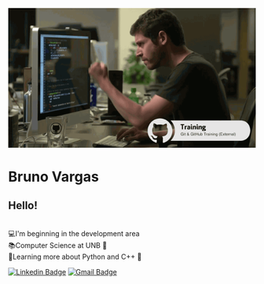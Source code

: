 <img width = "auto" src = "https://github.com/BrunoVarg/BrunoVarg/blob/master/funcionou.gif">

# Bruno Vargas

## Hello!

</br>:computer:I'm beginning in the development area
</br>:books:Computer Science at UNB :school:
</br>:open_file_folder:Learning more about Python and C++ :yellow_heart:

[![Linkedin Badge](https://img.shields.io/badge/-BrunoVargas-blue?style=flat-square&logo=Linkedin&logoColor=white&link=https://www.linkedin.com/in/bruno-vargas-8b713b189/)](https://www.linkedin.com/in/bruno-vargas-8b713b189/)
[![Gmail Badge](https://img.shields.io/badge/-brunovargas7899@gmail.com-c14438?style=flat-square&logo=Gmail&logoColor=white&link=mailto:brunovargas7899@gmail.com)](mailto:brunovargas7899@gmail.com)
